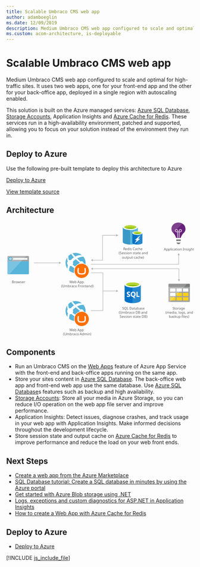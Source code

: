 ```yaml
---
title: Scalable Umbraco CMS web app
author: adamboeglin
ms.date: 12/09/2019
description: Medium Umbraco CMS web app configured to scale and optimal for high-traffic sites. It uses two web apps, one for your front-end app and the other for your back-office app, deployed in a single region with autoscaling enabled.
ms.custom: acom-architecture, is-deployable
---
```

# Scalable Umbraco CMS web app

Medium Umbraco CMS web app configured to scale and optimal for high-traffic sites. It uses two web apps, one for your front-end app and the other for your back-office app, deployed in a single region with autoscaling enabled.

This solution is built on the Azure managed services: [Azure SQL Database](/services/sql-database/), [Storage Accounts](/services/storage/), Application Insights and [Azure Cache for Redis](/services/cache/). These services run in a high-availability environment, patched and supported, allowing you to focus on your solution instead of the environment they run in.


## Deploy to Azure

Use the following pre-built template to deploy this architecture to Azure

[Deploy to Azure](https://portal.azure.com/#create/Microsoft.Template/uri/https%3A%2F%2Fraw.githubusercontent.com%2FAzure%2Fazure-quickstart-templates%2Fmaster%2Fumbraco-cms-webapp-redis-cache%2Fazuredeploy.json)

[View template source](/resources/templates/umbraco-cms-webapp-redis-cache/)


## Architecture

<svg class="architecture-diagram" aria-labelledby="medium-umbraco-web-app" height="403.089" viewbox="0 0 655.575 403.089" width="655.575" xmlns="https://www.w3.org/2000/svg" xmlns:xlink="https://www.w3.org/1999/xlink"><title id="medium-umbraco-web-app">Scalable Umbraco CMS web app</title><desc>Medium Umbraco CMS web app configured to scale and optimal for high-traffic sites. It uses two web apps, one for your front-end app and the other for your back-office app, deployed in a single region with autoscaling enabled.</desc><g><line fill="none" stroke="#B5B5B5" stroke-miterlimit="10" stroke-width="1.643" x1="96.803" x2="185.63" y1="144.728" y2="144.728"></line><polygon fill="#B5B5B5" points="184.432,148.824 191.524,144.728 184.432,140.633"></polygon></g><g><polyline fill="none" points="295.803,149.728 338.381,149.728
            602.803,149.728 602.803,116.556" stroke="#B5B5B5" stroke-miterlimit="10" stroke-width="1.643"></polyline><polygon fill="#B5B5B5" points="606.899,117.754 602.803,110.662 598.708,117.754"></polygon></g><polyline fill="none" points="295.803,179.728 337.947,179.728
        337.947,311.686 295.803,311.686" stroke="#B5B5B5" stroke-miterlimit="10" stroke-width="1.643"></polyline><g><line fill="none" stroke="#B5B5B5" stroke-miterlimit="10" stroke-width="1.643" x1="337.947" x2="385.63" y1="243.207" y2="243.207"></line><polygon fill="#B5B5B5" points="384.432,247.303 391.524,243.207 384.432,239.112"></polygon></g><g><polyline fill="none" points="301.698,135.346 336.803,135.346
            336.803,48.454 385.63,48.454" stroke="#B5B5B5" stroke-miterlimit="10" stroke-width="1.643"></polyline><polygon fill="#B5B5B5" points="302.896,139.442 295.803,135.346 302.896,131.251"></polygon><polygon fill="#B5B5B5" points="384.432,52.55 391.524,48.454 384.432,44.359"></polygon></g><g><polyline fill="none" points="301.698,165.346 603.804,165.346
            603.804,203.824" stroke="#B5B5B5" stroke-miterlimit="10" stroke-width="1.643"></polyline><polygon fill="#B5B5B5" points="302.896,169.442 295.803,165.346 302.896,161.251"></polygon><polygon fill="#B5B5B5" points="599.708,202.625 603.804,209.718 607.899,202.625"></polygon></g><g><g><path d="M4.209,181.653c0,1.662,1.348,3.01,3.01,3.01H76.2c1.662,0,3.01-1.348,3.01-3.01V134.66h-75
                L4.209,181.653z" fill="#59B4D9"></path><path d="M76.2,120.713H7.219c-1.662-0.001-3.009,1.346-3.01,3.008c0,0.001,0,0.002,0,0.003v15.94h75v-15.94
                C79.21,122.062,77.862,120.714,76.2,120.713C76.2,120.713,76.199,120.713,76.2,120.713" fill="#A0A1A2"></path><path d="M7.23,120.713c-1.662,0-3.01,1.348-3.01,3.01
                c0,0,0,0.001,0,0.001v57.93c0.001,1.662,1.348,3.009,3.01,3.01h3.282l59.127-63.951L7.23,120.713z" fill="#FFFFFF" opacity="0.2"></path><rect fill="#FFFFFF" height="5.913" width="50.506" x="23.494" y="127.881"></rect><path d="M21.174,130.737c-0.001,4.041-3.278,7.316-7.319,7.315c-4.041-0.001-7.316-3.278-7.315-7.319
                c0.001-4.04,3.277-7.315,7.317-7.315C17.899,123.419,21.175,126.695,21.174,130.737" fill="#59B4D9"></path><polygon fill="#FFFFFF" points="13.083,131.561 16.402,135.065 14.601,135.065 10.162,130.838 14.584,126.611 16.381,126.611
                13.083,130.094 21.172,130.094 21.172,131.561"></polygon></g><text fill="#5D5D5D" font-family="'Segoe UI'" font-size="12px" transform="matrix(1 0 0 1 19.615 215.904)">Browser</text><rect fill="#FF00FF" fill-opacity="0" height="104.309" width="83.417" y="115.383"></rect></g><g><path d="M567.085,278.8c-0.053,1.521,1.138,2.797,2.659,2.85c0.064,0.002,0.128,0.002,0.191,0h69.3
            c1.521,0.053,2.797-1.138,2.85-2.659c0.002-0.064,0.002-0.128,0-0.191v-49.65h-75L567.085,278.8z" fill="#A0A1A2"></path><path d="M639.235,217.754h-69.3c-1.521-0.053-2.797,1.138-2.85,2.659c-0.002,0.064-0.002,0.128,0,0.191v8.55h75
            V220.6c0.053-1.521-1.138-2.797-2.659-2.85c-0.064-0.002-0.128-0.002-0.191,0" fill="#7A7A7A"></path><rect fill="#FFFFFF" height="11.4" width="18.9" x="595.285" y="234.104"></rect><rect fill="#FCD116" height="11.4" width="18.9" x="595.285" y="249.554"></rect><rect fill="#FCD116" height="11.4" width="18.9" x="617.785" y="249.554"></rect><rect fill="#FFFFFF" height="11.4" width="18.9" x="617.785" y="234.104"></rect><rect fill="#FFFFFF" height="11.4" width="18.9" x="572.785" y="234.104"></rect><rect fill="#FFFFFF" height="11.4" width="18.9" x="572.785" y="249.554"></rect><rect fill="#FCD116" height="11.4" width="18.9" x="572.785" y="264.854"></rect><rect fill="#FCD116" height="11.4" width="18.9" x="595.285" y="264.854"></rect><rect fill="#FCD116" height="11.4" width="18.9" x="617.785" y="264.854"></rect><path d="M569.935,217.754c-1.529,0.104-2.746,1.321-2.85,2.85v58.2
            c0.104,1.529,1.321,2.746,2.85,2.85h3.15l59.4-63.9L569.935,217.754z" fill="#FFFFFF" opacity="0.2"></path></g><text fill="#5D5D5D" font-family="'Segoe UI'" font-size="12px" transform="matrix(1 0 0 1 581.563 308.072)">S</text><text fill="#5D5D5D" font-family="'Segoe UI'" font-size="12px" transform="matrix(1 0 0 1 587.551 308.072)">torage</text><text fill="#5D5D5D" font-family="'Segoe UI'" font-size="12px" transform="matrix(1 0 0 1 556.842 322.472)">(media, logs, and</text><text fill="#5D5D5D" font-family="'Segoe UI'" font-size="12px" transform="matrix(1 0 0 1 568.7371 336.872)">backup files)</text><rect fill="#FF00FF" fill-opacity="0" height="123.885" width="83.417" x="562.876" y="216.399"></rect><g><path d="M626.569,25.962L626.569,25.962v-0.451c0-11.57-9.918-21.187-22.089-21.338
            c-0.3-0.451-7.213,0.15-7.213,0.15l0,0c-10.967,1.353-19.535,10.519-19.535,21.188c0,0.3-1.2,8.715,7.363,15.778
            c3.907,3.456,7.964,12.773,8.565,15.477l0.451,0.9h15.928l0.451-0.9c0.6-2.7,4.809-12.021,8.565-15.327
            C627.621,34.226,626.569,26.262,626.569,25.962z" fill="#68217A"></path><rect fill="#7A7A7A" height="5.109" width="15.928" x="594.412" y="63.077"></rect><polygon fill="#7A7A7A" points="599.371,79.006 605.231,79.006 610.19,73.746 594.412,73.746"></polygon><g opacity="0.65"><path d="M606.283,56.917h-3.005V37.833h-2.555v18.933h-3.005V37.833h-2.555c-3.051-0.046-5.514-2.509-5.56-5.56
                c0.003-3.071,2.494-5.558,5.565-5.555c3.067,0.003,5.552,2.488,5.555,5.555v2.555h2.555v-2.555c0-3.071,2.489-5.56,5.56-5.56
                c3.071,0,5.56,2.489,5.56,5.56s-2.489,5.56-5.56,5.56l0,0h-2.555V56.917z M595.163,29.717
                c-1.399-0.012-2.543,1.112-2.555,2.511c0,0.015,0,0.029,0,0.044c0.041,1.394,1.161,2.514,2.555,2.555h2.555v-2.554
                c-0.092-1.371-1.184-2.463-2.555-2.555V29.717z M608.837,29.717c-1.394,0.041-2.514,1.161-2.555,2.555v2.555h2.555
                c1.394-0.041,2.514-1.161,2.555-2.555c0.012-1.399-1.113-2.542-2.512-2.554c-0.014,0-0.029,0-0.043,0L608.837,29.717z" fill="#FFFFFF"></path></g><g opacity="0.15"><path d="M604.48,4.173c-0.3-0.451-7.213,0.15-7.213,0.15c-10.967,1.353-19.535,10.519-19.535,21.188
                c0,0.3-1.052,7.664,5.86,14.426L616.05,7.479C612.574,5.327,608.568,4.182,604.48,4.173z" fill="#FFFFFF"></path></g></g><text fill="#5D5D5D" font-family="'Segoe UI'" font-size="12px" transform="matrix(1 0 0 1 551.1851 101.317)">Application Insights</text><rect fill="#FF00FF" fill-opacity="0" height="104.309" width="63.9" x="570.785"></rect><g><path d="M407.387,20.243v50.845c0,5.352,11.831,9.577,26.338,9.577V20.243H407.387z" fill="#3999C6"></path><path d="M433.444,80.666h0.423c14.648,0,26.338-4.225,26.338-9.577V20.243h-26.761V80.666z" fill="#59B4D9"></path><path d="M460.2,20.243c0,5.211-11.831,9.577-26.338,9.577s-26.479-4.366-26.479-9.577s11.831-9.577,26.338-9.577
            S460.2,15.032,460.2,20.243" fill="#FFFFFF"></path><path d="M454.852,19.68c0,3.521-9.437,6.338-20.986,6.338s-21.127-2.818-21.127-6.338s9.437-6.338,20.986-6.338
            S454.852,16.159,454.852,19.68" fill="#7FBA00"></path><path d="M450.345,23.482c2.817-1.127,4.366-2.394,4.366-3.8c0-3.521-9.437-6.338-20.986-6.338
            s-20.986,2.817-20.986,6.338c0,1.408,1.69,2.817,4.366,3.8c3.8-1.549,9.859-2.394,16.62-2.394S446.542,22.074,450.345,23.482" fill="#B8D432"></path><path d="M440.908,40.384v33.944c0,3.521,7.887,6.338,17.606,6.338V40.384H440.908z" fill="#0072C6"></path><path d="M458.232,80.666h0.282c9.718,0,17.606-2.817,17.606-6.338V40.384h-17.888V80.666z" fill="#0072C6"></path><path d="M458.232,80.666h0.282c9.718,0,17.606-2.817,17.606-6.338
            V40.384h-17.888V80.666z" fill="#FFFFFF" opacity="0.15"></path><path d="M476.12,40.384c0,3.521-7.887,6.338-17.606,6.338s-17.606-2.817-17.606-6.338s7.887-6.338,17.606-6.338
            S476.12,36.863,476.12,40.384" fill="#FFFFFF"></path><path d="M472.458,39.961c0,2.254-6.338,4.225-13.944,4.225s-13.944-1.831-13.944-4.225
            c0-2.254,6.338-4.225,13.944-4.225S472.458,37.708,472.458,39.961" fill="#7FBA00"></path><path d="M469.5,42.5c1.831-0.7,2.958-1.549,2.958-2.535c0-2.254-6.338-4.225-13.944-4.225
            c-7.746,0-13.944,1.831-13.944,4.225c0,0.986,1.127,1.831,2.958,2.535C454.679,40.246,462.349,40.246,469.5,42.5" fill="#B8D432"></path><polygon fill="#FFFFFF" points="468.091,60.947 448.514,77.144 456.12,64.609 449.5,64.609 469.077,48.553 461.472,60.947"></polygon></g><text fill="#5D5D5D" font-family="'Segoe UI'" font-size="12px" transform="matrix(1 0 0 1 409.109 100.6379)">R</text><text fill="#5D5D5D" font-family="'Segoe UI'" font-size="12px" transform="matrix(1 0 0 1 415.9351 100.6379)">edis Cache</text><text fill="#5D5D5D" font-family="'Segoe UI'" font-size="12px" transform="matrix(1 0 0 1 393.245 115.038)">(Session state and</text><text fill="#5D5D5D" font-family="'Segoe UI'" font-size="12px" transform="matrix(1 0 0 1 404.4241 129.438)">output cache)</text><rect fill="#FF00FF" fill-opacity="0" height="127.483" width="83.417" x="398.903" y="7.177"></rect><g><path d="M413.85,220.829v54.507c0,5.659,12.667,10.247,28.291,10.247v-64.754H413.85z" fill="#0072C6"></path><path d="M441.753,285.582h0.388c15.624,0,28.291-4.586,28.291-10.246v-54.507h-28.679V285.582z" fill="#0072C6"></path><path d="M441.753,285.582h0.388
            c15.624,0,28.291-4.586,28.291-10.246v-54.507h-28.679V285.582z" fill="#FFFFFF" opacity="0.15"></path><path d="M470.432,220.829c0,5.659-12.667,10.246-28.291,10.246s-28.291-4.587-28.291-10.246
            s12.667-10.246,28.291-10.246S470.432,215.17,470.432,220.829" fill="#FFFFFF"></path><path d="M464.648,220.239c0,3.736-10.077,6.761-22.507,6.761s-22.508-3.025-22.508-6.761
            s10.078-6.761,22.508-6.761S464.648,216.504,464.648,220.239" fill="#7FBA00"></path><path d="M459.933,224.371c2.946-1.143,4.717-2.574,4.717-4.128c0-3.736-10.077-6.762-22.508-6.762
            s-22.507,3.026-22.507,6.762c0,1.555,1.771,2.986,4.717,4.128c4.115-1.6,10.545-2.628,17.79-2.628s13.674,1.031,17.792,2.628" fill="#B8D432"></path><path d="M433.156,258.664c0.075,1.536-0.615,3.009-1.843,3.935c-1.499,1.009-3.287,1.499-5.091,1.395
            c-1.599,0.053-3.186-0.29-4.62-1v-3.985c1.298,1.162,2.976,1.81,4.718,1.819c0.678,0.041,1.352-0.134,1.925-0.5
            c0.435-0.297,0.691-0.794,0.679-1.321c-0.001-0.542-0.24-1.057-0.654-1.407c-0.816-0.626-1.71-1.145-2.658-1.544
            c-2.723-1.277-4.084-3.02-4.084-5.229c-0.05-1.494,0.61-2.924,1.781-3.854c1.359-1.022,3.033-1.536,4.731-1.451
            c1.475-0.044,2.945,0.188,4.334,0.685v3.722c-1.207-0.831-2.643-1.266-4.109-1.245c-0.646-0.035-1.287,0.137-1.829,0.491
            c-0.431,0.296-0.684,0.79-0.672,1.313c-0.019,0.518,0.177,1.021,0.542,1.389c0.67,0.554,1.419,1.005,2.222,1.339
            c1.336,0.558,2.548,1.373,3.568,2.4C432.816,256.465,433.194,257.552,433.156,258.664z" fill="#FFFFFF"></path><path d="M452.366,254.631c0.048,1.921-0.449,3.816-1.432,5.466c-0.925,1.52-2.351,2.669-4.033,3.25l5.179,4.794
            h-5.229l-3.7-4.146c-1.515-0.037-2.994-0.47-4.29-1.257c-1.265-0.77-2.288-1.881-2.951-3.206
            c-0.705-1.408-1.062-2.965-1.04-4.539c-0.03-1.717,0.358-3.416,1.13-4.95c0.705-1.401,1.807-2.563,3.168-3.343
            c1.43-0.797,3.045-1.201,4.682-1.17c1.546-0.025,3.071,0.367,4.414,1.134c1.301,0.757,2.352,1.878,3.025,3.224
            C452.026,251.359,452.395,252.986,452.366,254.631z M448.134,254.856c0.084-1.521-0.332-3.027-1.183-4.29
            c-0.75-1.032-1.964-1.623-3.238-1.576c-1.305-0.042-2.551,0.546-3.349,1.58c-1.667,2.544-1.677,5.831-0.026,8.385
            c0.775,1.019,1.994,1.601,3.274,1.562c1.278,0.05,2.504-0.511,3.3-1.512C447.787,257.805,448.219,256.339,448.134,254.856z" fill="#FFFFFF"></path><polygon fill="#FFFFFF" points="465.949,263.683 455.317,263.683 455.317,245.83 459.338,245.83 459.338,260.421
            465.949,260.421"></polygon></g><text fill="#5D5D5D" font-family="'Segoe UI'" font-size="12px" transform="matrix(1 0 0 1 405.353 307.831)">SQL Database</text><text fill="#5D5D5D" font-family="'Segoe UI'" font-size="12px" transform="matrix(1 0 0 1 393.5291 322.231)">(Umbraco DB and </text><text fill="#5D5D5D" font-family="'Segoe UI'" font-size="12px" transform="matrix(1 0 0 1 396.813 336.631)">Session state DB)</text><rect fill="#FF00FF" fill-opacity="0" height="131.445" width="73.217" x="406.425" y="208.84"></rect><g><path d="M263.679,172.85c-15.344,11.751-37.308,8.838-49.058-6.506s-8.838-37.308,6.506-49.058
            s37.308-8.838,49.058,6.506c0.004,0.005,0.008,0.011,0.012,0.016c11.756,15.245,8.927,37.133-6.318,48.889
            C263.813,172.748,263.746,172.799,263.679,172.85" fill="#59B4D9"></path><path d="M257.249,151.2c2.53,3.299,7.252,3.928,10.557,1.406c0.172-0.132,0.305-0.291,0.462-0.433
            c3.373,2.376,5.715,3.944,7.035,4.843c0.365-0.983,0.678-1.984,0.938-3c-1.394-1.037-3.28-2.489-6.006-4.7
            c1.495-3.849-0.413-8.181-4.261-9.676c-2.122-0.824-4.504-0.637-6.471,0.509c-3.564-3.2-7.48-6.863-11.61-10.966
            c12.831-6.9,21.946-5.89,21.946-5.89c-1.5-1.894-3.192-3.629-5.048-5.176c-5.411-0.836-13.817-0.742-23.421,4.367l0,0l0,0
            c-3.2-3.35-6.459-6.95-9.776-10.8c-1.592,0.509-3.142,1.139-4.637,1.886c2.738,4.307,5.906,8.324,9.456,11.991l0,0
            c0.007,0.008,0.015,0.015,0.024,0.024c-3.512,2.478-6.769,5.299-9.722,8.421c-0.406,0.433-0.8,0.868-1.179,1.3
            c-1.921-0.406-3.917-0.27-5.764,0.395c-3.17-6.839-2.915-12.333-2.414-15.165c-1.377,1.421-2.637,2.951-3.769,4.574
            c-1.084,4.736-0.6,9.696,1.379,14.133c-2.892,3.781-2.895,9.03-0.007,12.814c0.244,0.314,0.506,0.615,0.783,0.9
            c-1.16,3.994-1.846,8.111-2.044,12.265c0.332,0.451,0.332,0.815,0.661,1.254c1.721,2.086,3.675,3.968,5.824,5.611
            c-0.329-5.417,0.489-10.842,2.4-15.921c1.665,0.127,3.337-0.144,4.876-0.792c0.9,0.788,1.834,1.585,2.835,2.4
            c3.166,2.514,6.584,4.693,10.2,6.5c-0.418,3.798,2.322,7.215,6.12,7.633c1.792,0.197,3.59-0.313,5.011-1.421
            c0.609-0.476,1.133-1.05,1.551-1.7c4.509,0.981,9.113,1.46,13.728,1.427c0.54,0,3.048-3.41,4.484-5.524
            c-2.148,0.449-8.516,1.324-17.22-1.176c-0.765-3.721-4.401-6.117-8.122-5.352c-0.856,0.176-1.67,0.513-2.4,0.994
            c-3.329-1.818-6.495-3.921-9.461-6.286c-0.659-0.522-1.293-1.044-1.9-1.565c2.02-3.193,2.189-7.219,0.445-10.57
            c0.4-0.4,0.794-0.8,1.219-1.2c2.85-2.69,5.901-5.159,9.127-7.384c-0.115-0.106-0.218-0.218-0.33-0.326
            c0.113,0.1,0.22,0.213,0.335,0.318l0,0c4.369,4.04,9,7.869,13.39,11.291C255.255,145.963,255.554,148.961,257.249,151.2z" fill="#FFFFFF"></path></g><circle cx="263.679" cy="172.707" fill="#FFFFFF" r="27"></circle><text fill="#5D5D5D" font-family="'Segoe UI'" font-size="12px" transform="matrix(1 0 0 1 220.835 215.576)">W</text><text fill="#5D5D5D" font-family="'Segoe UI'" font-size="12px" transform="matrix(1 0 0 1 231.575 215.576)">eb App</text><text fill="#5D5D5D" font-family="'Segoe UI'" font-size="12px" transform="matrix(1 0 0 1 191.904 229.976)">(Umbraco Frontend)</text><path d="M238.679,172.737c0.017-13.807,11.224-24.986,25.031-24.969c13.807,0.017,24.986,11.224,24.969,25.031
        c-0.017,13.795-11.205,24.969-25,24.969c-13.815-0.008-25.008-11.215-25-25.03C238.679,172.738,238.679,172.737,238.679,172.737z
            M263.171,181.298c-1.939,0.055-3.877-0.12-5.775-0.521c-1.401-0.285-2.578-1.231-3.158-2.538
        c-0.675-1.933-0.955-3.982-0.824-6.025c0.01-1.42,0.099-2.838,0.265-4.248c0.164-1.371,0.328-2.504,0.491-3.4l0.172-0.888
        c0.004-0.026,0.006-0.053,0.006-0.08c0-0.247-0.178-0.458-0.421-0.5l-3.231-0.5c-0.026-0.004-0.053-0.006-0.08-0.006
        c-0.236,0-0.441,0.162-0.495,0.391c-0.053,0.207-0.087,0.361-0.184,0.853c-0.186,0.948-0.355,1.873-0.544,3.207
        c-0.199,1.467-0.321,2.944-0.364,4.424c-0.07,1.032-0.07,2.068,0,3.1c-0.029,2.264,0.453,4.505,1.411,6.557
        c0.945,1.704,2.52,2.971,4.387,3.53c2.795,0.815,5.704,1.171,8.613,1.054h0.478c2.909,0.117,5.818-0.239,8.613-1.054
        c1.867-0.559,3.442-1.826,4.387-3.53c0.957-2.052,1.44-4.293,1.411-6.557c0.07-1.032,0.07-2.068,0-3.1
        c-0.043-1.48-0.165-2.957-0.364-4.424c-0.189-1.335-0.357-2.259-0.544-3.207c-0.1-0.492-0.13-0.646-0.183-0.853
        c-0.055-0.231-0.263-0.393-0.5-0.391c-0.027,0-0.054,0.002-0.081,0.006l-3.23,0.5c-0.244,0.042-0.422,0.253-0.422,0.5
        c0,0.027,0.002,0.054,0.006,0.08l0.172,0.888c0.163,0.893,0.327,2.027,0.491,3.4c0.167,1.41,0.255,2.828,0.265,4.248
        c0.131,2.043-0.15,4.092-0.824,6.025c-0.58,1.307-1.757,2.253-3.158,2.538c-1.898,0.401-3.836,0.576-5.775,0.521H263.171z" fill="#FF6E00"></path><rect fill="#FF00FF" fill-opacity="0" height="126.597" width="88.724" x="201.955" y="107.507"></rect><g><path d="M263.679,341.035c-15.344,11.751-37.308,8.838-49.058-6.506c-11.751-15.344-8.838-37.308,6.506-49.058
            s37.308-8.838,49.058,6.506c0.004,0.005,0.008,0.011,0.012,0.016c11.756,15.245,8.927,37.133-6.318,48.889
            C263.813,340.933,263.746,340.984,263.679,341.035" fill="#59B4D9"></path><path d="M257.249,319.39c2.53,3.299,7.252,3.928,10.557,1.406c0.172-0.132,0.305-0.291,0.462-0.433
            c3.373,2.376,5.715,3.944,7.035,4.843c0.365-0.983,0.678-1.984,0.938-3c-1.394-1.037-3.28-2.489-6.006-4.7
            c1.495-3.849-0.413-8.181-4.261-9.676c-2.122-0.824-4.504-0.637-6.471,0.509c-3.564-3.2-7.48-6.863-11.61-10.966
            c12.831-6.9,21.946-5.89,21.946-5.89c-1.5-1.894-3.192-3.629-5.048-5.176c-5.411-0.836-13.817-0.742-23.421,4.367l0,0l0,0
            c-3.2-3.35-6.459-6.95-9.776-10.8c-1.592,0.509-3.142,1.139-4.637,1.886c2.738,4.307,5.906,8.324,9.456,11.991l0,0
            c0.007,0.008,0.015,0.015,0.024,0.024c-3.512,2.478-6.769,5.299-9.722,8.421c-0.406,0.433-0.8,0.868-1.179,1.3
            c-1.921-0.406-3.917-0.27-5.764,0.395c-3.17-6.839-2.915-12.333-2.414-15.165c-1.377,1.421-2.637,2.951-3.769,4.574
            c-1.084,4.736-0.6,9.696,1.379,14.133c-2.892,3.781-2.895,9.03-0.007,12.814c0.244,0.314,0.506,0.615,0.783,0.9
            c-1.16,3.994-1.846,8.111-2.044,12.265c0.332,0.451,0.332,0.815,0.661,1.254c1.721,2.086,3.675,3.968,5.824,5.611
            c-0.329-5.417,0.489-10.842,2.4-15.921c1.665,0.127,3.337-0.144,4.876-0.792c0.9,0.788,1.834,1.585,2.835,2.4
            c3.166,2.514,6.584,4.693,10.2,6.5c-0.418,3.798,2.322,7.215,6.12,7.633c1.792,0.197,3.59-0.313,5.011-1.421
            c0.609-0.476,1.133-1.05,1.551-1.7c4.507,0.98,9.109,1.458,13.722,1.424c0.54,0,3.048-3.41,4.484-5.524
            c-2.148,0.449-8.516,1.324-17.22-1.176c-0.765-3.721-4.401-6.117-8.122-5.352c-0.856,0.176-1.67,0.513-2.4,0.994
            c-3.329-1.818-6.495-3.921-9.461-6.286c-0.659-0.522-1.293-1.044-1.9-1.565c2.02-3.193,2.189-7.219,0.445-10.57
            c0.4-0.4,0.794-0.8,1.219-1.2c2.85-2.69,5.901-5.159,9.127-7.384c-0.115-0.106-0.218-0.218-0.33-0.326
            c0.113,0.1,0.22,0.213,0.335,0.318l0,0c4.369,4.04,9,7.869,13.39,11.291C255.249,314.152,255.551,317.152,257.249,319.39z" fill="#FFFFFF"></path></g><circle cx="263.679" cy="340.892" fill="#FFFFFF" r="27"></circle><text fill="#5D5D5D" font-family="'Segoe UI'" font-size="12px" transform="matrix(1 0 0 1 220.835 383.756)">W</text><text fill="#5D5D5D" font-family="'Segoe UI'" font-size="12px" transform="matrix(1 0 0 1 231.575 383.756)">eb App</text><text fill="#5D5D5D" font-family="'Segoe UI'" font-size="12px" transform="matrix(1 0 0 1 198.511 398.156)">(Umbraco Admin)</text><path d="M238.679,340.86c0.017-13.807,11.224-24.986,25.031-24.969c13.807,0.017,24.986,11.224,24.969,25.031
        c-0.017,13.795-11.205,24.969-25,24.969c-13.815-0.008-25.008-11.215-25-25.03C238.679,340.861,238.679,340.86,238.679,340.86z
            M263.171,349.421c-1.939,0.055-3.877-0.12-5.775-0.521c-1.401-0.285-2.578-1.231-3.158-2.538
        c-0.675-1.933-0.955-3.982-0.824-6.025c0.01-1.42,0.099-2.838,0.265-4.248c0.164-1.371,0.328-2.504,0.491-3.4l0.172-0.888
        c0.004-0.026,0.006-0.053,0.006-0.08c0-0.247-0.178-0.458-0.421-0.5l-3.231-0.5c-0.026-0.004-0.053-0.006-0.08-0.006
        c-0.236,0-0.441,0.162-0.495,0.391c-0.053,0.207-0.087,0.361-0.184,0.853c-0.186,0.948-0.355,1.873-0.544,3.207
        c-0.199,1.467-0.321,2.944-0.364,4.424c-0.07,1.032-0.07,2.068,0,3.1c-0.029,2.264,0.453,4.505,1.411,6.557
        c0.945,1.704,2.52,2.971,4.387,3.53c2.795,0.815,5.704,1.171,8.613,1.054h0.478c2.909,0.117,5.818-0.239,8.613-1.054
        c1.867-0.559,3.442-1.826,4.387-3.53c0.957-2.052,1.44-4.293,1.411-6.557c0.07-1.032,0.07-2.068,0-3.1
        c-0.043-1.48-0.165-2.957-0.364-4.424c-0.189-1.335-0.357-2.259-0.544-3.207c-0.1-0.492-0.13-0.646-0.183-0.853
        c-0.055-0.231-0.263-0.393-0.5-0.391c-0.027,0-0.054,0.002-0.081,0.006l-3.23,0.5c-0.244,0.042-0.422,0.253-0.422,0.5
        c0,0.027,0.002,0.054,0.006,0.08l0.172,0.888c0.163,0.893,0.327,2.027,0.491,3.4c0.167,1.41,0.255,2.828,0.265,4.248
        c0.131,2.043-0.15,4.092-0.824,6.025c-0.58,1.307-1.757,2.253-3.158,2.538c-1.898,0.401-3.836,0.576-5.775,0.521H263.171z" fill="#FF6E00"></path><rect fill="#FF00FF" fill-opacity="0" height="126.597" width="88.724" x="201.955" y="274.299"></rect></svg>

## Components
* Run an Umbraco CMS on the [Web Apps](https://azure.microsoft.com/services/app-service/web/) feature of Azure App Service with the front-end and back-office apps running on the same app.
* Store your sites content in [Azure SQL Database](https://azure.microsoft.com/services/sql-database/). The back-office web app and front-end web app use the same database. Use [Azure SQL Database](https://azure.microsoft.com/services/sql-database/)s features such as backup and high availability.
* [Storage Accounts](https://azure.microsoft.com/services/storage/): Store all your media in Azure Storage, so you can reduce I/O operation on the web app file server and improve performance.
* Application Insights: Detect issues, diagnose crashes, and track usage in your web app with Application Insights. Make informed decisions throughout the development lifecycle.
* Store session state and output cache on [Azure Cache for Redis](https://azure.microsoft.com/services/cache/) to improve performance and reduce the load on your web front ends.

## Next Steps
* [Create a web app from the Azure Marketplace](https://docs.microsoft.com/api/Redirect/documentation/articles/app-service-web-create-web-app-from-marketplace/)
* [SQL Database tutorial: Create a SQL database in minutes by using the Azure portal](https://docs.microsoft.com/api/Redirect/documentation/articles/sql-database-get-started/)
* [Get started with Azure Blob storage using .NET](https://docs.microsoft.com/api/Redirect/documentation/articles/storage-dotnet-how-to-use-blobs/)
* [Logs, exceptions and custom diagnostics for ASP.NET in Application Insights](https://docs.microsoft.com/api/Redirect/documentation/articles/app-insights-search-diagnostic-logs/)
* [How to create a Web App with Azure Cache for Redis](https://docs.microsoft.com/api/Redirect/documentation/articles/cache-web-app-howto/)

## Deploy to Azure
* [Deploy to Azure](https://portal.azure.com/#create/Microsoft.Template/uri/https%3A%2F%2Fraw.githubusercontent.com%2FAzure%2Fazure-quickstart-templates%2Fmaster%2Fumbraco-cms-webapp-redis-cache%2Fazuredeploy.json)

[!INCLUDE [js_include_file](../../_js/index.md)]
